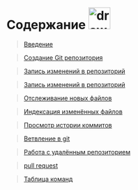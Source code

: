 # Содержание <img src="images/Git_logo.png" alt="drawing" width="50"/>> [Введение](Data\Bringing_in.md)> [Создание Git репозитория](Data\Creating_git_repository.md)> [Запись изменений в репозиторий](Data\Changes.md)> [Запись изменений в репозиторий](Data\State.md)> [Отслеживание новых файлов](Data\Tracking.md)> [Индексация изменённых файлов](Data\Indexing_of_changes.md)> [Просмотр истории коммитов](Data\History.md)> [Ветвление в git](Data\Branching.md)> [Работа с удалённым репозиторием](Data/remote_repositories.md)> [pull request]()> [Таблица команд](Data/Teams.md)